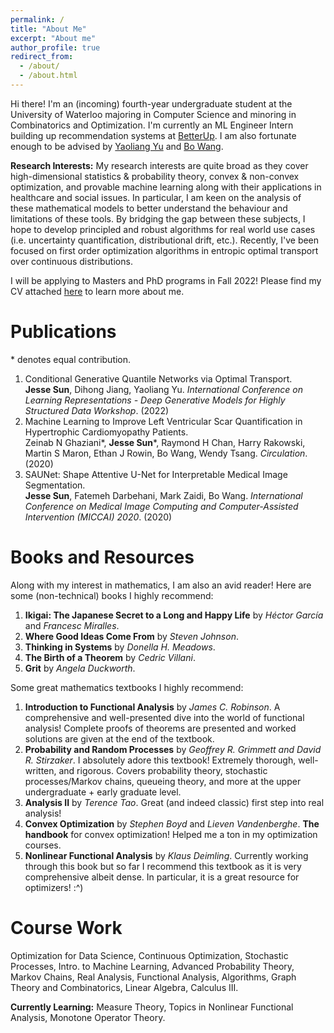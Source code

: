 ```yaml
---
permalink: /
title: "About Me"
excerpt: "About me"
author_profile: true
redirect_from: 
  - /about/
  - /about.html
---
```

Hi there! I'm an (incoming) fourth-year undergraduate student at the University of Waterloo majoring in Computer Science and minoring in Combinatorics and Optimization. I'm currently an ML Engineer Intern building up recommendation systems at [BetterUp](https://betterup.com). I am also fortunate enough to be advised by [Yaoliang Yu](https://cs.uwaterloo.ca/~y328yu/) and [Bo Wang](https://wanglab.ml/). 

**Research Interests:** My research interests are quite broad as they cover high-dimensional statistics & probability theory, convex & non-convex optimization, and provable machine learning along with their applications in healthcare and social issues. In particular, I am keen on the analysis of these mathematical models to better understand the behaviour and limitations of these tools. By bridging the gap between these subjects, I hope to develop principled and robust algorithms for real world use cases (i.e. uncertainty quantification, distributional drift, etc.). Recently, I've been focused on first order optimization algorithms in entropic optimal transport over continuous distributions.

I will be applying to Masters and PhD programs in Fall 2022! Please find my CV attached [here](https://sunjesse.github.io/cv.pdf) to learn more about me.

Publications
============
\* denotes equal contribution.
1. Conditional Generative Quantile Networks via Optimal Transport.<br/> **Jesse Sun**, Dihong Jiang, Yaoliang Yu. _International Conference on Learning Representations - Deep Generative Models for Highly Structured Data Workshop_. (2022)
2. Machine Learning to Improve Left Ventricular Scar Quantification in Hypertrophic Cardiomyopathy Patients.<br/> Zeinab N Ghaziani\*, **Jesse Sun**\*, Raymond H Chan, Harry Rakowski, Martin S Maron, Ethan J Rowin, Bo Wang, Wendy Tsang. _Circulation_. (2020)
3. SAUNet: Shape Attentive U-Net for Interpretable Medical Image Segmentation.<br/> **Jesse Sun**, Fatemeh Darbehani, Mark Zaidi, Bo Wang. _International Conference on Medical Image Computing and Computer-Assisted Intervention (MICCAI) 2020_. (2020)

Books and Resources
===================
Along with my interest in mathematics, I am also an avid reader! Here are some (non-technical) books I highly recommend:
1. **Ikigai: The Japanese Secret to a Long and Happy Life** by _Héctor García_ and _Francesc Miralles_. 
2. **Where Good Ideas Come From** by _Steven Johnson_.
3. **Thinking in Systems** by _Donella H. Meadows_.
4. **The Birth of a Theorem** by _Cedric Villani_.
5. **Grit** by _Angela Duckworth_.

Some great mathematics textbooks I highly recommend:
1. **Introduction to Functional Analysis** by _James C. Robinson_. A comprehensive and well-presented dive into the world of functional analysis! Complete proofs of theorems are presented and worked solutions are given at the end of the textbook.
2. **Probability and Random Processes** by _Geoffrey R. Grimmett and David R. Stirzaker_. I absolutely adore this textbook! Extremely thorough, well-written, and rigorous. Covers probability theory, stochastic processes/Markov chains, queueing theory, and more at the upper undergraduate + early graduate level.
3. **Analysis II** by _Terence Tao_. Great (and indeed classic) first step into real analysis!
4. **Convex Optimization** by _Stephen Boyd_ and _Lieven Vandenberghe_. **The handbook** for convex optimization! Helped me a ton in my optimization courses.
5. **Nonlinear Functional Analysis** by _Klaus Deimling_. Currently working through this book but so far I recommend this textbook as it is very comprehensive albeit dense. In particular, it is a great resource for optimizers! :^)

Course Work
===========
Optimization for Data Science, Continuous Optimization, Stochastic Processes, Intro. to Machine Learning, Advanced Probability Theory, Markov Chains, Real Analysis, Functional Analysis, Algorithms, Graph Theory and Combinatorics, Linear Algebra, Calculus III.

**Currently Learning:** Measure Theory, Topics in Nonlinear Functional Analysis, Monotone Operator Theory.
